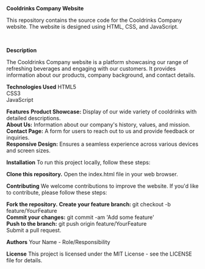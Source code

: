 <html>
<b>Cooldrinks Company Website</b>
<p>This repository contains the source code for the Cooldrinks Company website. The website is designed using HTML, CSS, and JavaScript.</p>
<br>

<b>Description</b>
<p>The Cooldrinks Company website is a platform showcasing our range of refreshing beverages and engaging with our customers. It provides information about our products, company background, and contact details.</p>


<b>Technologies Used</b>
HTML5<br>
CSS3<br>
JavaScript<br>


<b>Features</b>
<b>Product Showcase:</b> Display of our wide variety of cooldrinks with detailed descriptions.<br>
<b>About Us:</b> Information about our company's history, values, and mission.<br>
<b>Contact Page:</b> A form for users to reach out to us and provide feedback or inquiries.<br>
<b>Responsive Design:</b> Ensures a seamless experience across various devices and screen sizes.<br>

<b>Installation</b>
To run this project locally, follow these steps:
<br>

<b>Clone this repository.</b>
Open the index.html file in your web browser.
<br>

<b>Contributing</b>
We welcome contributions to improve the website. If you'd like to contribute, please follow these steps:
<br>

<b>Fork the repository.</b>
<b>Create your feature branch: </b>git checkout -b feature/YourFeature<br>
<b>Commit your changes:</b> git commit -am 'Add some feature'<br>
<b>Push to the branch:</b> git push origin feature/YourFeature<br>
Submit a pull request.<br>

<b>Authors</b>
Your Name - Role/Responsibility
<br>

<b>License</b>
This project is licensed under the MIT License - see the LICENSE file for details.
<br>

</html>
